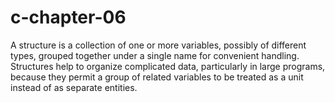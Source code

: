 c-chapter-06
============
A structure is a collection of one or more variables, possibly of different types, grouped together under a single name for convenient handling. Structures help to organize complicated data, particularly in
large programs, because they permit a group of related variables to be treated as a unit instead of as separate entities.

